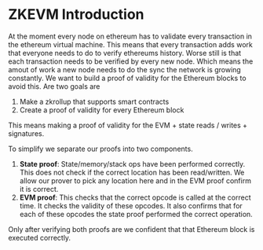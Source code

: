 # ZKEVM Introduction

At the moment every node on ethereum has to validate every transaction in the ethereum virtual machine. This means that every transaction adds work that everyone needs to do to verify ethereums history. Worse still is that each transaction needs to be verified by every new node. Which means the amout of work a new node needs to do the sync the network is growing constantly. We want to build a proof of validity for the Ethereum blocks to avoid this. Are two goals are

1. Make a zkrollup that supports smart contracts
2. Create a proof of validity for every Ethereum block

This means making a proof of validity for the EVM + state reads  / writes + signatures.

To simplify we separate our proofs into two components.

1. **State proof**: State/memory/stack ops have been performed correctly. This does not check if the correct location has been read/written. We allow our prover to pick any location here and in the EVM proof confirm it is correct.
2. **EVM proof**: This checks that the correct opcode is called at the correct time. It checks the validity of these opcodes. It also confirms that for each of these opcodes the state proof performed the correct operation.

Only after verifying both proofs are we confident that that Ethereum block is executed correctly.
